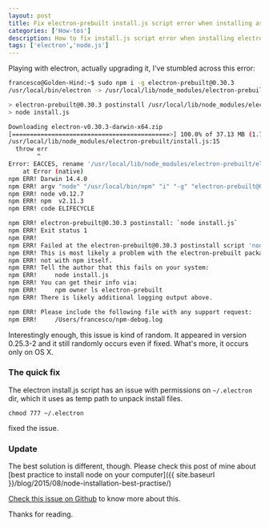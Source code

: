 ```yaml
---
layout: post
title: Fix electron-prebuilt install.js script error when installing as superuser
categories: ['How-tos']
description: How to fix install.js script error when installing electron-prebuilt as superuser
tags: ['electron','node.js']
---
```


Playing with electron, actually upgrading it, I've stumbled across this error:

```sh
francesco@Golden-Hind:~$ sudo npm i -g electron-prebuilt@0.30.3
/usr/local/bin/electron -> /usr/local/lib/node_modules/electron-prebuilt/cli.js

> electron-prebuilt@0.30.3 postinstall /usr/local/lib/node_modules/electron-prebuilt
> node install.js

Downloading electron-v0.30.3-darwin-x64.zip
[============================================>] 100.0% of 37.13 MB (1.75 MB/s)
/usr/local/lib/node_modules/electron-prebuilt/install.js:15
  throw err
        ^
Error: EACCES, rename '/usr/local/lib/node_modules/electron-prebuilt/electron-tmp-download/electron-v0.30.3-darwin-x64.zip'
    at Error (native)
npm ERR! Darwin 14.4.0
npm ERR! argv "node" "/usr/local/bin/npm" "i" "-g" "electron-prebuilt@0.30.3"
npm ERR! node v0.12.7
npm ERR! npm  v2.11.3
npm ERR! code ELIFECYCLE

npm ERR! electron-prebuilt@0.30.3 postinstall: `node install.js`
npm ERR! Exit status 1
npm ERR! 
npm ERR! Failed at the electron-prebuilt@0.30.3 postinstall script 'node install.js'.
npm ERR! This is most likely a problem with the electron-prebuilt package,
npm ERR! not with npm itself.
npm ERR! Tell the author that this fails on your system:
npm ERR!     node install.js
npm ERR! You can get their info via:
npm ERR!     npm owner ls electron-prebuilt
npm ERR! There is likely additional logging output above.

npm ERR! Please include the following file with any support request:
npm ERR!     /Users/francesco/npm-debug.log

```

Interestingly enough, this issue is kind of random. It appeared in version 0.25.3-2 and it still randomly occurs even if fixed. What's more, it occurs only on OS X.

### The quick fix

The electron install.js script has an issue with permissions on ```~/.electron``` dir, which it uses as temp path to unpack install files.

```
chmod 777 ~/.electron
```
fixed the issue.

### Update

The best solution is different, though. Please check this post of mine about [best practice to install node on your computer]({{ site.baseurl }}/blog/2015/08/node-installation-best-practise/)

[Check this issue on Github](https://github.com/atom/electron/issues/1709) to know more about this.

Thanks for reading.
